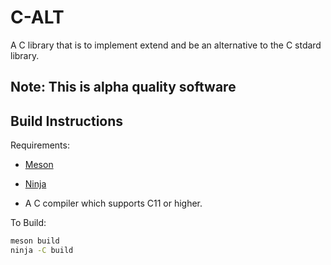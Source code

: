 # C-ALT

A C library that is to implement extend and be an alternative to the C stdard library.

## Note: This is alpha quality software

## Build Instructions

Requirements:

- [Meson](https://mesonbuild.com)

- [Ninja](https://ninja-build.org/)

- A C compiler which supports C11 or higher.

To Build:
```sh
meson build
ninja -C build
```

